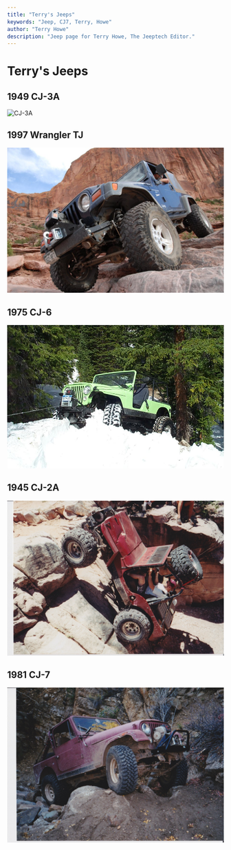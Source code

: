 ```yaml
---
title: "Terry's Jeeps"
keywords: "Jeep, CJ7, Terry, Howe"
author: "Terry Howe"
description: "Jeep page for Terry Howe, The Jeeptech Editor."
---
```

# Terry's Jeeps

## 1949 CJ-3A
![CJ-3A](../img/terry/PXL_20220615_012422685.MP.jpg "1949 CJ-3A Durango")

## 1997 Wrangler TJ
![TJ](../img/terry/one.jpg "1997 TJ Moab Rim")

## 1975 CJ-6
[![CJ-6](../img/terry/DCP_0506.JPG "CJ-6 on Holy Cross")](./cj6/index.md)

## 1945 CJ-2A
![CJ-2A](../img/terry/p10541.jpg "CJ-2A Upper Helldorado")

## 1981 CJ-7
[![CJ-7](../img/terry/p10535.jpg "CJ-7 21 Road")](./cj7/index.md)

